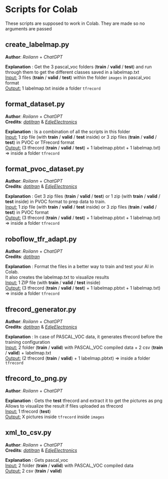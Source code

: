 # Scripts for Colab
These scripts are supposed to work in Colab.
They are made so no arguments are passed

## create_labelmap.py
**Author**: *Roilann* + *ChatGPT*

**Explanation** : Get the 3 pascal_voc folders (**train** / **valid** / **test**) and run through them to get the different classes saved in a labelmap.txt\
<u>Input:</u> 3 files (**train** / **valid** / **test**) within the folder `images` in pascal_voc format\
<u>Output:</u> 1 labelmap.txt inside a folder `tfrecord`

## format_dataset.py
**Author**: *Roilann* + *ChatGPT*\
**Credits**: *[datitran](https://github.com/datitran/raccoon_dataset/blob/master/generate_tfrecord.py)* &
*[EdjeElectronics](https://github.com/EdjeElectronics/TensorFlow-Lite-Object-Detection-on-Android-and-Raspberry-Pi/blob/master/util_scripts/create_tfrecord.py)*

**Explanation** : Is a combination of all the scripts in this folder\
<u>Input:</u> 1 zip file (with **train** / **valid** / **test** inside) or 3 zip files (**train** / **valid** / **test**) in PVOC or TFrecord format\
<u>Output:</u> (3 tfrecord (**train** / **valid** / **test**) + 1 labelmap.pbtxt + 1 labelmap.txt) => inside a folder `tfrecord`

## format_pvoc_dataset.py
**Author**: *Roilann* + *ChatGPT*\
**Credits**: *[datitran](https://github.com/datitran/raccoon_dataset/blob/master/generate_tfrecord.py)* &
*[EdjeElectronics](https://github.com/EdjeElectronics/TensorFlow-Lite-Object-Detection-on-Android-and-Raspberry-Pi/blob/master/util_scripts/create_tfrecord.py)*

**Explanation** : Get 3 zip files (**train** / **valid** / **test**) or 1 zip (with **train** / **valid** / **test** inside) in PVOC format to prep data to train.\
<u>Input:</u> 1 zip file (with **train** / **valid** / **test** inside) or 3 zip files (**train** / **valid** / **test**) in PVOC format\
<u>Output:</u> (3 tfrecord (**train** / **valid** / **test**) + 1 labelmap.pbtxt + 1 labelmap.txt) => inside a folder `tfrecord`

## roboflow_tfr_adapt.py
**Author**: *Roilann* + *ChatGPT*\
**Credits**: *[datitran](https://github.com/datitran/raccoon_dataset/blob/master/generate_tfrecord.py)*

**Explanation** : Format the files in a better way to train and test your AI in Colab.\
It also creates the labelmap.txt to visualize results\
<u>Input:</u> 1 ZIP file (with **train** / **valid** / **test** inside)\
<u>Output:</u> (3 tfrecord (**train** / **valid** / **test**) + 1 labelmap.pbtxt + 1 labelmap.txt) => inside a folder `tfrecord`

## tfrecord_generator.py
**Author**: *Roilann* + *ChatGPT*\
**Credits**: *[datitran](https://github.com/datitran/raccoon_dataset/blob/master/generate_tfrecord.py)* &
*[EdjeElectronics](https://github.com/EdjeElectronics/TensorFlow-Lite-Object-Detection-on-Android-and-Raspberry-Pi/blob/master/util_scripts/create_tfrecord.py)*

**Explanation** : In case of PASCAL_VOC data, it generates tfrecord before the training configuration\
<u>Input:</u> 2 folder (**train** / **valid**) with PASCAL_VOC compiled data + 2 csv (**train** / **valid**) + labelmap.txt\
<u>Output:</u> (2 tfrecord (**train** / **valid**) + 1 labelmap.pbtxt) => inside a folder `tfrecord`

## tfrecord_to_png.py
**Author**: *Roilann* + *ChatGPT*

**Explanation** : Gets the **test** tfrecord and extract it to get the pictures as png\
Allows to visualize the result if files uploaded as tfrecord\
<u>Input:</u> 1 tfrecord (**test**)\
<u>Output:</u> X pictures inside `tfrecord` inside `images`

## xml_to_csv.py
**Author**: *Roilann* + *ChatGPT*\
**Credits**: *[datitran](https://github.com/datitran/raccoon_dataset/blob/master/generate_tfrecord.py)* &
*[EdjeElectronics](https://github.com/EdjeElectronics/TensorFlow-Lite-Object-Detection-on-Android-and-Raspberry-Pi/blob/master/util_scripts/create_tfrecord.py)*

**Explanation** : Gets pascal_voc \
<u>Input:</u> 2 folder (**train** / **valid**) with PASCAL_VOC compiled data\
<u>Output:</u> 2 csv (**train** / **valid**)